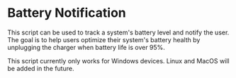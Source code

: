 # Battery Notification

This script can be used to track a system's battery level and notify the user. The goal is to help users optimize their system's battery health by unplugging the charger when battery life is over 95%.

This script currently only works for Windows devices. Linux and MacOS will be added in the future.
